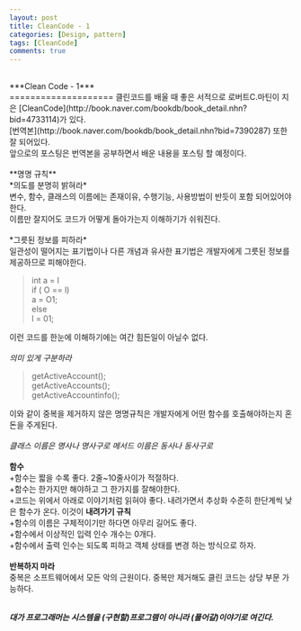 ```yaml
---
layout: post
title: CleanCode - 1
categories: [Design, pattern]
tags: [CleanCode]
comments: true
---
```


<br />
***Clean Code - 1***<br />
====================
클린코드를 배울 때 좋은 서적으로 로버트C.마틴이 지은 [CleanCode](http://book.naver.com/bookdb/book_detail.nhn?bid=4733114)가 있다.<br />
[번역본](http://book.naver.com/bookdb/book_detail.nhn?bid=7390287) 또한 잘 되어있다.<br />
앞으로의 포스팅은 번역본을 공부하면서 배운 내용을 포스팅 할 예정이다.<br /><br />
**명명 규칙**<br />
*의도를 분명히 밝혀라*<br />
변수, 함수, 클래스의 이름에는 존재이유, 수행기능, 사용방법이 반듯이 포함 되어있어야 한다.<br />
이름만 잘지어도 코드가 어떻게 돌아가는지 이해하기가 쉬워진다.<br /><br />
*그릇된 정보를 피하라*<br />
일관성이 떨어지는 표기법이나 다른 개념과 유사한 표기법은 개발자에게 그릇된 정보를 제공하므로 피해야한다.<br />

>int a = l<br />
>if ( O == l)<br />
>a = O1;<br />
>else<br />
>l = 01;<br />

이런 코드를 한눈에 이해하기에는 여간 힘든일이 아닐수 없다.<br /><br />
*의미 있게 구분하라*<br />

>getActiveAccount();<br />
>getActiveAccounts();<br />
>getActiveAccountinfo();<br />

이와 같이 중복을 제거하지 않은 명명규칙은 개발자에게 어떤 함수를 호출해야하는지 혼돈을 주게된다.<br /><br />
*클래스 이름은 명사나 명사구로 메서드 이름은 동사나 동사구로*<br /><br />
**함수**<br />
+함수는 짧을 수록 좋다. 2줄~10줄사이가 적절하다.<br />
+함수는 한가지만 해야하고 그 한가지를 잘해야한다.<br />
+코드는 위에서 아래로 이야기처럼 읽혀야 좋다. 내려가면서 추상화 수준히 한단계씩 낮은 함수가 온다. 이것이 **내려가기 규칙**<br />
+함수의 이름은 구체적이기만 하다면 아무리 길어도 좋다.<br />
+함수에서 이상적인 입력 인수 개수는 0개다.<br />
+함수에서 출력 인수는 되도록 피하고 객체 상태를 변경 하는 방식으로 하자.<br /><br />
**반복하지 마라**<br />
중복은 소프트웨어에서 모든 악의 근원이다. 중복만 제거해도 클린 코드는 상당 부문 가능하다.<br /><br />

***대가 프로그래머는 시스템을 (구현할)프로그램이 아니라 (풀어갈)이야기로 여긴다.***
